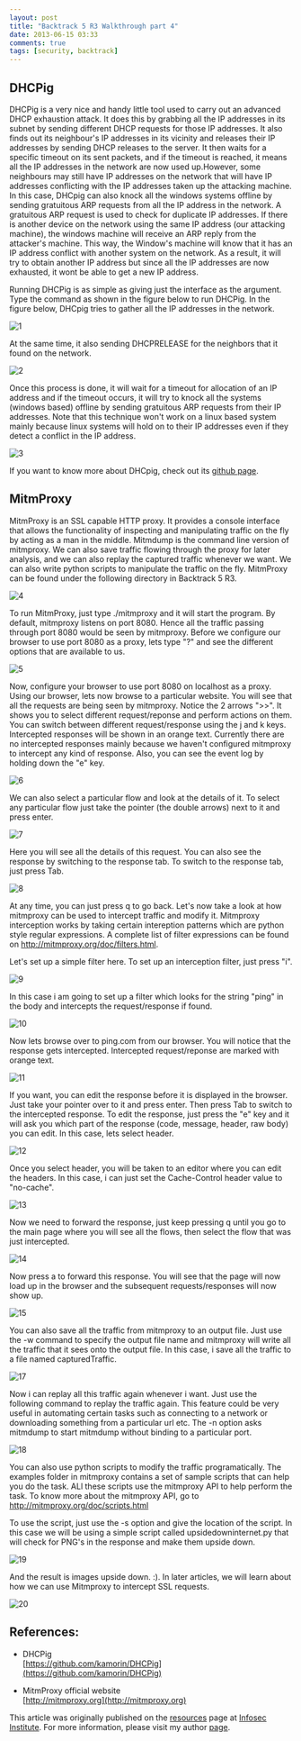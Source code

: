 ```yaml
---
layout: post
title: "Backtrack 5 R3 Walkthrough part 4"
date: 2013-06-15 03:33
comments: true
tags: [security, backtrack]
---
```


## DHCPig

DHCPig is a very nice and handy little tool used to carry out an advanced DHCP exhaustion attack. It does this by grabbing all the IP addresses in its subnet by sending different DHCP requests for those IP addresses. It also finds out its neighbour's IP addresses in its vicinity and releases their IP addresses by sending DHCP releases to the server. It then waits for a specific timeout on its sent packets, and if the timeout is reached, it means all the IP addresses in the network are now used up.However, some neighbours may still have IP addresses on the network that will have IP addresses conflicting with the IP addresses taken up the attacking machine. In this case, DHCpig can also knock all the windows systems offline by sending gratuitous ARP requests from all the IP address in the network. A gratuitous ARP request is used to check for duplicate IP addresses. If there is another device on the network using the same IP address (our attacking machine), the windows machine will receive an ARP reply from the attacker's machine. This way, the Window's machine will know that it has an IP address conflict with another system on the network. As a result, it will try to obtain another IP address but since all the IP addresses are now exhausted, it wont be able to get a new IP address.

<!--more-->

Running DHCPig is as simple as giving just the interface as the argument. Type the command as shown in the figure below to run DHCPig. In the figure below, DHCpig tries to gather all the IP addresses in the network.

![1](/images/posts/bt5r4/1.png)

At the same time, it also sending DHCPRELEASE for the neighbors that it found on the network.

![2](/images/posts/bt5r4/2.png)

Once this process is done, it will wait for a timeout for allocation of an IP address and if the timeout occurs, it will try to knock all the systems (windows based) offline by sending gratuitous ARP requests from their IP addresses. Note that this technique won't work on a linux based system mainly because linux systems will hold on to their IP addresses even if they detect a conflict in the IP address.

![3](/images/posts/bt5r4/3.png)

If you want to know more about DHCpig, check out its [github page](https://github.com/kamorin/DHCPig).

## MitmProxy

MitmProxy is an SSL capable HTTP proxy. It provides a console interface that allows the functionality of inspecting and manipulating traffic on the fly by acting as a man in the middle. Mitmdump is the command line version of mitmproxy. We can also save traffic flowing through the proxy for later analysis, and we can also replay the captured traffic whenever we want. We can also write python scripts to manipulate the traffic on the fly. MitmProxy can be found under the following directory in Backtrack 5 R3.

![4](/images/posts/bt5r4/4.png)

To run MitmProxy, just type ./mitmproxy and it will start the program. By default, mitmproxy listens on port 8080\. Hence all the traffic passing through port 8080 would be seen by mitmproxy. Before we configure our browser to use port 8080 as a proxy, lets type "?" and see the different options that are available to us.

![5](/images/posts/bt5r4/5.png)

Now, configure your browser to use port 8080 on localhost as a proxy. Using our browser, lets now browse to a particular website. You will see that all the requests are being seen by mitmproxy. Notice the 2 arrows ">>". It shows you to select different request/reponse and perform actions on them. You can switch between different request/response using the j and k keys. Intercepted responses will be shown in an orange text. Currently there are no intercepted responses mainly because we haven't configured mitmproxy to intercept any kind of response. Also, you can see the event log by holding down the "e" key.

![6](/images/posts/bt5r4/6.png)

We can also select a particular flow and look at the details of it. To select any particular flow just take the pointer (the double arrows) next to it and press enter.

![7](/images/posts/bt5r4/7.png)

Here you will see all the details of this request. You can also see the response by switching to the response tab. To switch to the response tab, just press Tab.

![8](/images/posts/bt5r4/8.png)

At any time, you can just press q to go back. Let's now take a look at how mitmproxy can be used to intercept traffic and modify it. Mitmproxy interception works by taking certain intereption patterns which are python style regular expressions. A complete list of filter expressions can be found on http://mitmproxy.org/doc/filters.html.

Let's set up a simple filter here. To set up an interception filter, just press "i".

![9](/images/posts/bt5r4/9.png)

In this case i am going to set up a filter which looks for the string "ping" in the body and intercepts the request/response if found.

![10](/images/posts/bt5r4/10.png)

Now lets browse over to ping.com from our browser. You will notice that the response gets intercepted. Intercepted request/reponse are marked with orange text.

![11](/images/posts/bt5r4/11.png)

If you want, you can edit the response before it is displayed in the browser. Just take your pointer over to it and press enter. Then press Tab to switch to the intercepted response. To edit the response, just press the "e" key and it will ask you which part of the response (code, message, header, raw body) you can edit. In this case, lets select header.

![12](/images/posts/bt5r4/12.png)

Once you select header, you will be taken to an editor where you can edit the headers. In this case, i can just set the Cache-Control header value to "no-cache".

![13](/images/posts/bt5r4/13.png)

Now we need to forward the response, just keep pressing q until you go to the main page where you will see all the flows, then select the flow that was just intercepted.

![14](/images/posts/bt5r4/14.png)

Now press a to forward this response. You will see that the page will now load up in the browser and the subsequent requests/responses will now show up.

![15](/images/posts/bt5r4/15.png)

You can also save all the traffic from mitmproxy to an output file. Just use the -w command to specify the output file name and mitmproxy will write all the traffic that it sees onto the output file. In this case, i save all the traffic to a file named capturedTraffic.

![17](/images/posts/bt5r4/17.png)

Now i can replay all this traffic again whenever i want. Just use the following command to replay the traffic again. This feature could be very useful in automating certain tasks such as connecting to a network or downloading something from a particular url etc. The -n option asks mitmdump to start mitmdump without binding to a particular port.

![18](/images/posts/bt5r4/18.png)

You can also use python scripts to modify the traffic programatically. The examples folder in mitmproxy contains a set of sample scripts that can help you do the task. ALl these scripts use the mitmproxy API to help perform the task. To know more about the mitmproxy API, go to http://mitmproxy.org/doc/scripts.html

To use the script, just use the -s option and give the location of the script. In this case we will be using a simple script called upsidedowninternet.py that will check for PNG's in the response and make them upside down.

![19](/images/posts/bt5r4/19.png)

And the result is images upside down. :). In later articles, we will learn about how we can use Mitmproxy to intercept SSL requests.

![20](/images/posts/bt5r4/20.png)

## References:

*   DHCPig  
    [https://github.com/kamorin/DHCPig](https://github.com/kamorin/DHCPig)

*   MitmProxy official website  
    [http://mitmproxy.org](http://mitmproxy.org)

This article was originally published on the [resources](http://resources.infosecinstitute.com/) page at [Infosec Institute](http://infosecinstitute.com/). For more information, please visit my author [page](http://resources.infosecinstitute.com/author/prateek/).